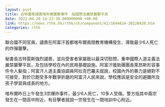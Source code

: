 ```yaml
---
layout: post
title: 古特雷斯譴責喀布爾襲擊事件　指國際法嚴禁襲擊平民
date: 2022-04-20 14:23:10.000000000 +08:00
link: https://news.rthk.hk/rthk/ch/component/k2/1644814-20220420.htm
categories: rthk
---
```


聯合國不同官員，譴責在阿富汗首都喀布爾兩間教育機構發生、導致最少6人死亡的炸彈襲擊。

秘書長古特雷斯強烈譴責，並向受害者家屬致以最深切慰問，重申國際人道主義法嚴禁襲擊平民，及包括學校在內的民用基礎設施。阿富汗援助團團長萊昂斯形容事件令人髮指；阿富汗人道主義協調員阿拉克巴羅夫就說，校園內外的暴力是絕對不可接受，對於已飽受多年戰爭折磨的阿富汗人民來說，學校應該是安全的避難所及孩子學習與成長的地方。

喀布爾昨日上午發生3宗爆炸事件，最少6人死亡，10多人受傷。警方指其中兩宗發生在一間高中附近，有目擊者就說一宗發生在一間培訓中心附近。
